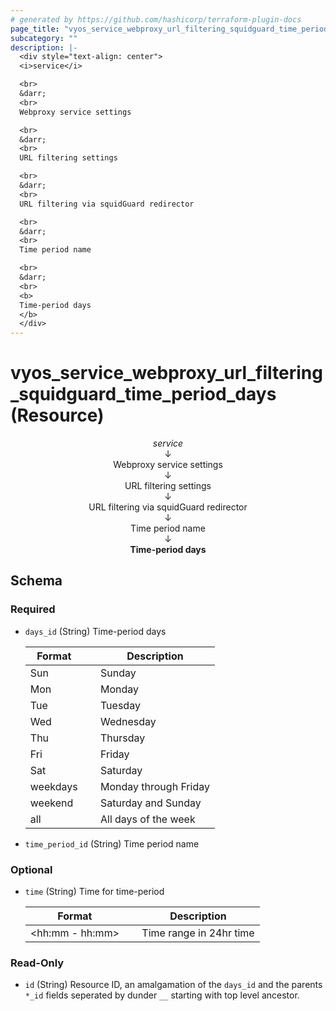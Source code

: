 ```yaml
---
# generated by https://github.com/hashicorp/terraform-plugin-docs
page_title: "vyos_service_webproxy_url_filtering_squidguard_time_period_days Resource - vyos"
subcategory: ""
description: |-
  <div style="text-align: center">
  <i>service</i>

  <br>
  &darr;
  <br>
  Webproxy service settings

  <br>
  &darr;
  <br>
  URL filtering settings

  <br>
  &darr;
  <br>
  URL filtering via squidGuard redirector

  <br>
  &darr;
  <br>
  Time period name

  <br>
  &darr;
  <br>
  <b>
  Time-period days
  </b>
  </div>
---
```


# vyos_service_webproxy_url_filtering_squidguard_time_period_days (Resource)

<div style="text-align: center">
<i>service</i>

<br>
&darr;
<br>
Webproxy service settings

<br>
&darr;
<br>
URL filtering settings

<br>
&darr;
<br>
URL filtering via squidGuard redirector

<br>
&darr;
<br>
Time period name

<br>
&darr;
<br>
<b>
Time-period days
</b>
</div>



<!-- schema generated by tfplugindocs -->
## Schema

### Required

- `days_id` (String) Time-period days

    |  Format &emsp; | Description  |
    |----------|---------------|
    |  Sun  &emsp; |  Sunday  |
    |  Mon  &emsp; |  Monday  |
    |  Tue  &emsp; |  Tuesday  |
    |  Wed  &emsp; |  Wednesday  |
    |  Thu  &emsp; |  Thursday  |
    |  Fri  &emsp; |  Friday  |
    |  Sat  &emsp; |  Saturday  |
    |  weekdays  &emsp; |  Monday through Friday  |
    |  weekend  &emsp; |  Saturday and Sunday  |
    |  all  &emsp; |  All days of the week  |
- `time_period_id` (String) Time period name

### Optional

- `time` (String) Time for time-period

    |  Format &emsp; | Description  |
    |----------|---------------|
    |  <hh:mm - hh:mm>  &emsp; |  Time range in 24hr time  |

### Read-Only

- `id` (String) Resource ID, an amalgamation of the `days_id` and the parents `*_id` fields seperated by dunder `__` starting with top level ancestor.
